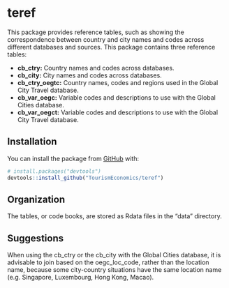 
<!-- README.md is generated from README.Rmd. Please edit that file -->

# teref

<!-- badges: start -->

<!-- badges: end -->

This package provides reference tables, such as showing the
correspondence between country and city names and codes across different
databases and sources. This package contains three reference tables:

  - **cb\_ctry:** Country names and codes across databases.  
  - **cb\_city:** City names and codes across databases.
  - **cb\_ctry\_oegtc:** Country names, codes and regions used in the
    Global City Travel database.
  - **cb\_var\_oegc:** Variable codes and descriptions to use with the
    Global Cities database.
  - **cb\_var\_oegct:** Variable codes and descriptions to use with the
    Global City Travel database.

## Installation

You can install the package from [GitHub](https://github.com/) with:

``` r
# install.packages("devtools")
devtools::install_github("TourismEconomics/teref")
```

## Organization

The tables, or code books, are stored as Rdata files in the “data”
directory.

## Suggestions

When using the cb\_ctry or the cb\_city with the Global Cities database,
it is advisable to join based on the oegc\_loc\_code, rather than the
location name, because some city-country situations have the same
location name (e.g. Singapore, Luxembourg, Hong Kong, Macao).
